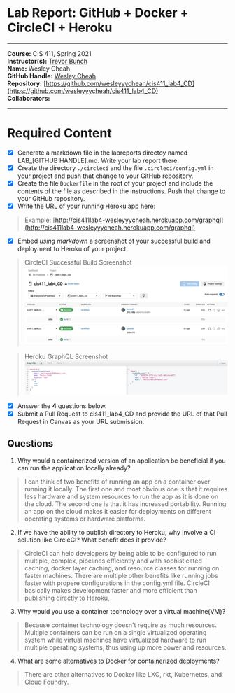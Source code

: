 # Lab Report: GitHub + Docker + CircleCI + Heroku
___
**Course:** CIS 411, Spring 2021  
**Instructor(s):** [Trevor Bunch](https://github.com/trevordbunch)  
**Name:** Wesley Cheah  
**GitHub Handle:** [Wesley Cheah](https://github.com/wesleyyycheah)  
**Repository:** [https://github.com/wesleyyycheah/cis411_lab4_CD](https://github.com/wesleyyycheah/cis411_lab4_CD) </br>
**Collaborators:** 
___

# Required Content

- [x] Generate a markdown file in the labreports directoy named LAB_[GITHUB HANDLE].md. Write your lab report there.
- [x] Create the directory ```./circleci``` and the file ```.circleci/config.yml``` in your project and push that change to your GitHub repository.
- [x] Create the file ```Dockerfile``` in the root of your project and include the contents of the file as described in the instructions. Push that change to your GitHub repository.
- [x] Write the URL of your running Heroku app here:  
> Example: [http://cis411lab4-wesleyyycheah.herokuapp.com/graphql](http://cis411lab4-wesleyyycheah.herokuapp.com/graphql)
- [x] Embed _using markdown_ a screenshot of your successful build and deployment to Heroku of your project.  

> CircleCI Successful Build Screenshot
> ![Successful Build](circleci_screenshot.png) </br>

> Heroku GraphQL Screenshot
> ![Successful Build](heroku_graphql_screenshot.png)
- [x] Answer the **4** questions below.
- [x] Submit a Pull Request to cis411_lab4_CD and provide the URL of that Pull Request in Canvas as your URL submission.

## Questions
1. Why would a containerized version of an application be beneficial if you can run the application locally already?
> I can think of two benefits of running an app on a container over running it locally. The first one and most obvious one is that it requires less hardware and system resources to run the app as it is done on the cloud. The second one is that it has increased portability. Running an app on the cloud makes it easier for deployments on different operating systems or hardware platforms. 
2. If we have the ability to publish directory to Heroku, why involve a CI solution like CircleCI? What benefit does it provide?
> CircleCI can help developers by being able to be configured to run multiple, complex, pipelines efficiently and with sophisticated caching, docker layer caching, and resource classes for running on faster machines. There are multiple other benefits like running jobs faster with propere configurations in the config.yml file. CircleCI basically makes development faster and more efficient than publishing directly to Heroku,
3. Why would you use a container technology over a virtual machine(VM)?
> Because container technology doesn't require as much resources. Multiple containers can be run on a single virtualized operating system while virtual machines have virtualized hardware to run multiple operating systems, thus using up more power and resources. 
4. What are some alternatives to Docker for containerized deployments?
> There are other alternatives to Docker like LXC, rkt, Kubernetes, and Cloud Foundry.